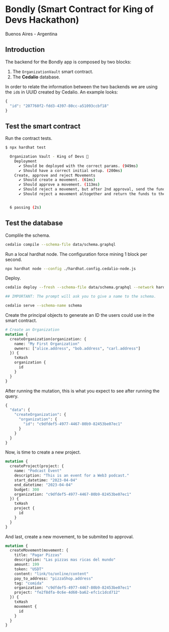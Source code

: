 # Bondly (Smart Contract for King of Devs Hackathon)

Buenos Aires - Argentina

## Introduction

The backend for the Bondly app is composed by two blocks:

1. The `OrganizationVault` smart contract.
2. The **Cedalio** database.

In order to relate the information between the two backends we are using the `id`s in UUID created by Cedalio. An example looks:

```graphql
{
  "id": "207760f2-fdd3-4397-80cc-a51093ccbf18"
}
```

## Test the smart contract

Run the contract tests.

```sh
$ npx hardhat test

  Organization Vault - King of Devs 🧠
    Deployment
      ✔ Should be deployed with the correct params. (949ms)
      ✔ Should have a correct initial setup. (200ms)
    Create, approve and reject Movements
      ✔ Should create a movement. (61ms)
      ✔ Should approve a movement. (113ms)
      ✔ Should reject a movement, but after 2nd approval, send the funds. (141ms)
      ✔ Should reject a movement altogether and return the funds to the Organization. (126ms)


  6 passing (2s)
```

## Test the database

Complile the schema.

```sh
cedalio compile --schema-file data/schema.graphql
```

Run a local hardhat node. The configuration force mining 1 block per second.

```sh
npx hardhat node --config ./hardhat.config.cedalio-node.js
```

Deploy.

```sh
cedalio deploy --fresh --schema-file data/schema.graphql --network hardhat

## IMPORTANT: The prompt will ask you to give a name to the schema.

cedalio serve --schema-name schema
```

Create the principal objects to generate an ID the users could use in the smart contract.

```graphql
# Create an Organization
mutation {
  createOrganization(organization: {
    name: "My First Organization"
    owners: ["alice.address", "bob.address", "carl.address"]
  }) {
    txHash
    organization {
      id
    }
  }
}
```

After running the mutation, this is what you expect to see after running the query.

```graphql
{
  "data": {
    "createOrganization": {
      "organization": {
        "id": "c9dfdef5-4977-4467-80b9-82453be07ec1"
      }
    }
  }
}
```

Now, is time to create a new project.

```graphql
mutation {
  createProject(project: {
    name: "Podcast Event"
    description: "This is an event for a Web3 podcast."
    start_datetime: "2023-04-04"
    end_datetime: "2023-04-04"
    budget: 300
    organization: "c9dfdef5-4977-4467-80b9-82453be07ec1"
  }) {
    txHash
    project {
      id
    }
  }
}
```

And last, create a new movement, to be submited to approval.

```graphql
mutation {
  createMovement(movement: {
    title: "Pagar Pizzas"
    description: "Las pizzas mas ricas del mundo"
    amount: 199
    token: "USDT"
    content: "link/to/online/content"
    pay_to_address: "pizzaShop.address"
    tag: "comida"
    organization: "c9dfdef5-4977-4467-80b9-82453be07ec1"
    project: "fe2f8dfa-0c6e-4d60-ba62-efc1c1dcd712"
  }) {
    txHash
    movement {
      id
    }
  }
}
```
